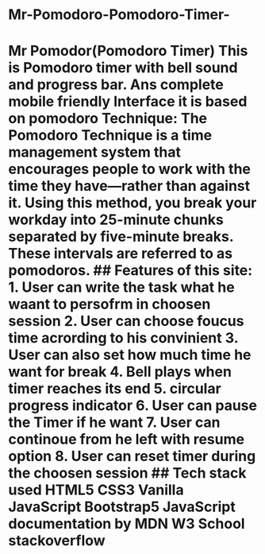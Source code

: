 # Mr-Pomodoro-Pomodoro-Timer-
# Mr Pomodor(Pomodoro Timer)  This is Pomodoro timer with bell sound and progress bar. Ans complete mobile friendly Interface  it is based on pomodoro Technique: The Pomodoro Technique is a time management system that encourages people to work with the time they have—rather than against it. Using this method, you break your workday into 25-minute chunks separated by five-minute breaks. These intervals are referred to as pomodoros.   ## Features of this site:  1. User can write the task what he waant to persofrm in choosen session  2. User can choose foucus time acrording to his convinient 3. User can also set how much time he want for break 4. Bell plays when timer reaches its end 5. circular progress indicator  6. User can pause the Timer if he want  7. User can continoue from he left with resume option  8. User can reset timer during the choosen session  ## Tech stack used  HTML5 CSS3 Vanilla JavaScript Bootstrap5 JavaScript documentation by MDN W3 School stackoverflow
